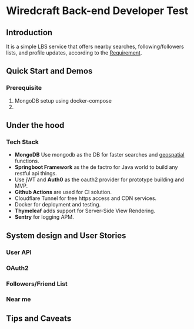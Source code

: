 # Wiredcraft Back-end Developer Test

## Introduction
It is a simple LBS service that offers nearby searches, following/followers lists, and profile updates, according to the [Requirement](docs/REQ.md).


## Quick Start and Demos
### Prerequisite
1. MongoDB setup using docker-compose
2. 


## Under the hood
### Tech Stack
- **MongoDB** Use mongodb as the DB for faster searches and [geospatial](https://www.mongodb.com/docs/manual/reference/operator/aggregation/geoNear/) functions.
- **Springboot Framework** as the de factro for Java world to build any restful api things.
- Use jWT and **Auth0** as the oauth2 provider for prototype building and MVP.
- **Github Actions** are used for CI solution.
- Cloudflare Tunnel for free https access and CDN services.
- Docker for deployment and testing.
- **Thymeleaf** adds support for Server-Side View Rendering.
- **Sentry** for logging APM.



## System design and User Stories


### User API

### OAuth2

### Followers/Friend List

### Near me



## Tips and Caveats

